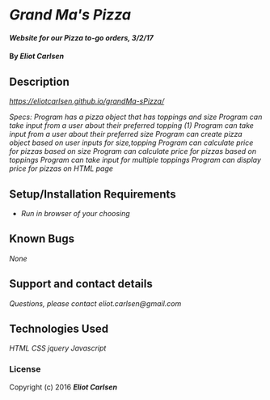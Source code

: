 # _Grand Ma's Pizza_

#### _Website for our Pizza to-go orders, 3/2/17_

#### By _**Eliot Carlsen**_

## Description

_https://eliotcarlsen.github.io/grandMa-sPizza/_

_Specs:_
_Program has a pizza object that has toppings and size_
_Program can take input from a user about their preferred topping (1)_
_Program can take input from a user about their preferred size_
_Program can create pizza object based on user inputs for size,topping_
_Program can calculate price for pizzas based on size_
_Program can calculate price for pizzas based on toppings_
_Program can take input for multiple toppings_
_Program can display price for pizzas on HTML page_

## Setup/Installation Requirements

* _Run in browser of your choosing_

## Known Bugs

_None_

## Support and contact details

_Questions, please contact eliot.carlsen@gmail.com_

## Technologies Used

_HTML_
_CSS_
_jquery_
_Javascript_

### License


Copyright (c) 2016 **_Eliot Carlsen_**

